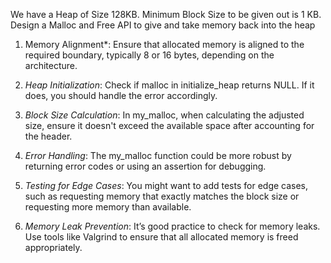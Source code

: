 We have a Heap of Size 128KB. Minimum Block Size to be given out is 1 KB. Design a Malloc and Free API to give and take memory back into the heap




1. Memory Alignment*: Ensure that allocated memory is aligned to the required boundary, typically 8 or 16 bytes, depending on the architecture.

2. *Heap Initialization*: Check if malloc in initialize_heap returns NULL. If it does, you should handle the error accordingly.

3. *Block Size Calculation*: In my_malloc, when calculating the adjusted size, ensure it doesn't exceed the available space after accounting for the header.

4. *Error Handling*: The my_malloc function could be more robust by returning error codes or using an assertion for debugging.

5. *Testing for Edge Cases*: You might want to add tests for edge cases, such as requesting memory that exactly matches the block size or requesting more memory than available.

6. *Memory Leak Prevention*: It’s good practice to check for memory leaks. Use tools like Valgrind to ensure that all allocated memory is freed appropriately.

